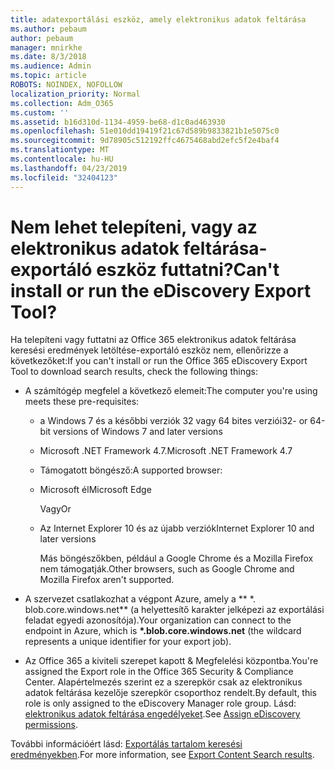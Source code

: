 ```yaml
---
title: adatexportálási eszköz, amely elektronikus adatok feltárása
ms.author: pebaum
author: pebaum
manager: mnirkhe
ms.date: 8/3/2018
ms.audience: Admin
ms.topic: article
ROBOTS: NOINDEX, NOFOLLOW
localization_priority: Normal
ms.collection: Adm_O365
ms.custom: ''
ms.assetid: b16d310d-1134-4959-be68-d1c0ad463930
ms.openlocfilehash: 51e010dd19419f21c67d589b9833821b1e5075c0
ms.sourcegitcommit: 9d78905c512192ffc4675468abd2efc5f2e4baf4
ms.translationtype: MT
ms.contentlocale: hu-HU
ms.lasthandoff: 04/23/2019
ms.locfileid: "32404123"
---
```

# <a name="cant-install-or-run-the-ediscovery-export-tool"></a><span data-ttu-id="eb573-102">Nem lehet telepíteni, vagy az elektronikus adatok feltárása-exportáló eszköz futtatni?</span><span class="sxs-lookup"><span data-stu-id="eb573-102">Can't install or run the eDiscovery Export Tool?</span></span>

<span data-ttu-id="eb573-103">Ha telepíteni vagy futtatni az Office 365 elektronikus adatok feltárása keresési eredmények letöltése-exportáló eszköz nem, ellenőrizze a következőket:</span><span class="sxs-lookup"><span data-stu-id="eb573-103">If you can't install or run the Office 365 eDiscovery Export Tool to download search results, check the following things:</span></span>
  
- <span data-ttu-id="eb573-104">A számítógép megfelel a következő elemeit:</span><span class="sxs-lookup"><span data-stu-id="eb573-104">The computer you're using meets these pre-requisites:</span></span>
    
  - <span data-ttu-id="eb573-105">a Windows 7 és a későbbi verziók 32 vagy 64 bites verziói</span><span class="sxs-lookup"><span data-stu-id="eb573-105">32- or 64-bit versions of Windows 7 and later versions</span></span>
    
  - <span data-ttu-id="eb573-106">Microsoft .NET Framework 4.7.</span><span class="sxs-lookup"><span data-stu-id="eb573-106">Microsoft .NET Framework 4.7</span></span>
    
  - <span data-ttu-id="eb573-107">Támogatott böngésző:</span><span class="sxs-lookup"><span data-stu-id="eb573-107">A supported browser:</span></span>
    
  - <span data-ttu-id="eb573-108">Microsoft él</span><span class="sxs-lookup"><span data-stu-id="eb573-108">Microsoft Edge</span></span>
    
    <span data-ttu-id="eb573-109">Vagy</span><span class="sxs-lookup"><span data-stu-id="eb573-109">Or</span></span>
    
  - <span data-ttu-id="eb573-110">Az Internet Explorer 10 és az újabb verziók</span><span class="sxs-lookup"><span data-stu-id="eb573-110">Internet Explorer 10 and later versions</span></span>
    
    <span data-ttu-id="eb573-111">Más böngészőkben, például a Google Chrome és a Mozilla Firefox nem támogatják.</span><span class="sxs-lookup"><span data-stu-id="eb573-111">Other browsers, such as Google Chrome and Mozilla Firefox aren't supported.</span></span>
    
- <span data-ttu-id="eb573-112">A szervezet csatlakozhat a végpont Azure, amely a \*\* \*. blob.core.windows.net\*\* (a helyettesítő karakter jelképezi az exportálási feladat egyedi azonosítója).</span><span class="sxs-lookup"><span data-stu-id="eb573-112">Your organization can connect to the endpoint in Azure, which is **\*.blob.core.windows.net** (the wildcard represents a unique identifier for your export job).</span></span> 
    
- <span data-ttu-id="eb573-113">Az Office 365 a kiviteli szerepet kapott &amp; Megfelelési központba.</span><span class="sxs-lookup"><span data-stu-id="eb573-113">You're assigned the Export role in the Office 365 Security &amp; Compliance Center.</span></span> <span data-ttu-id="eb573-114">Alapértelmezés szerint ez a szerepkör csak az elektronikus adatok feltárása kezelője szerepkör csoporthoz rendelt.</span><span class="sxs-lookup"><span data-stu-id="eb573-114">By default, this role is only assigned to the eDiscovery Manager role group.</span></span> <span data-ttu-id="eb573-115">Lásd: [elektronikus adatok feltárása engedélyeket](https://support.office.com/article/assign-ediscovery-permissions-in-the-office-365-security-compliance-center-5b9a067b-9d2e-4aa5-bb33-99d8c0d0b5d7#moreinfo).</span><span class="sxs-lookup"><span data-stu-id="eb573-115">See [Assign eDiscovery permissions](https://support.office.com/article/assign-ediscovery-permissions-in-the-office-365-security-compliance-center-5b9a067b-9d2e-4aa5-bb33-99d8c0d0b5d7#moreinfo).</span></span>
    
<span data-ttu-id="eb573-116">További információért lásd: [Exportálás tartalom keresési eredményekben](https://support.office.com/article/Export-Content-Search-results-from-the-Office-365-Security-Compliance-Center-ed48d448-3714-4c42-85f5-10f75f6a4278).</span><span class="sxs-lookup"><span data-stu-id="eb573-116">For more information, see [Export Content Search results](https://support.office.com/article/Export-Content-Search-results-from-the-Office-365-Security-Compliance-Center-ed48d448-3714-4c42-85f5-10f75f6a4278).</span></span>
  

